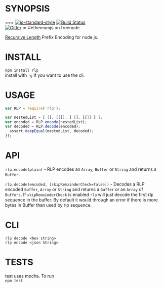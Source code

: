 # SYNOPSIS 
===
  [![js-standard-style](https://cdn.rawgit.com/feross/standard/master/badge.svg)](https://github.com/feross/standard)  [![Build Status](https://travis-ci.org/wanderer/rlp.png?branch=master)](https://travis-ci.org/wanderer/rlp)  
 [![Gitter](https://badges.gitter.im/Join%20Chat.svg)](https://gitter.im/ethereum/ethereumjs-lib?utm_source=badge&utm_medium=badge&utm_campaign=pr-badge) or #ethereumjs on freenode 
 
[Recursive Length](https://github.com/ethereum/wiki/wiki/RLP) Prefix Encoding for node.js.



INSTALL
======
`npm install rlp`   
install with `-g` if you want to use the cli.

USAGE
=======

```javascript
var RLP = require('rlp'); 

var nestedList = [ [], [[]], [ [], [[]] ] ];
var encoded = RLP.encode(nestedList);
var decoded = RLP.decode(encoded);
  assert.deepEqual(nestedList, decoded);
});

```

API
=====
`rlp.encode(plain)` - RLP encodes an `Array`, `Buffer` or `String` and returns a `Buffer`. 

`rlp.decode(encoded, [skipRemainderCheck=false])` - Decodes a RLP encoded `Buffer`, `Array` or `String` and returns a `Buffer` or an `Array` of `Buffers`. If `skipRemainderCheck` is enabled `rlp` will just decode the first rlp sequence in the buffer. By default it would through an error if there is more bytes in Buffer than used by rlp sequence.

CLI
===
`rlp decode <hex string>`   
`rlp encode <json String>`  

TESTS
=====
test uses mocha. To run  
`npm test`
